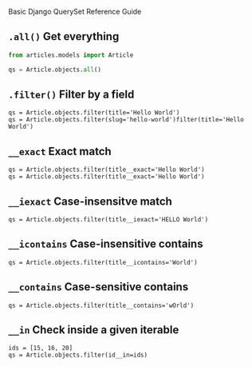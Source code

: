 Basic Django QuerySet Reference Guide

## `.all()` Get everything
```python
from articles.models import Article

qs = Article.objects.all()
```


## `.filter()` Filter by a field

```
qs = Article.objects.filter(title='Hello World')
qs = Article.objects.filter(slug='hello-world')filter(title='Hello World')
```




## `__exact` Exact match
```
qs = Article.objects.filter(title__exact='Hello World')
qs = Article.objects.filter(title__exact='Hello World')
```

## `__iexact` Case-insensitve match

```
qs = Article.objects.filter(title__iexact='HELLO World')
```


## `__icontains` Case-insensitive contains

```
qs = Article.objects.filter(title__icontains='World')
```

## `__contains` Case-sensitive contains

```
qs = Article.objects.filter(title__contains='wOrld')
```


## `__in` Check inside a given iterable

```
ids = [15, 16, 20]
qs = Article.objects.filter(id__in=ids)
```